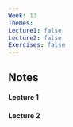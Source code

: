 ```yaml
---
Week: 13
Themes: 
Lecture1: false
Lecture2: false
Exercises: false
---
```


  

## Notes

  

#### Lecture 1

  

#### Lecture 2

